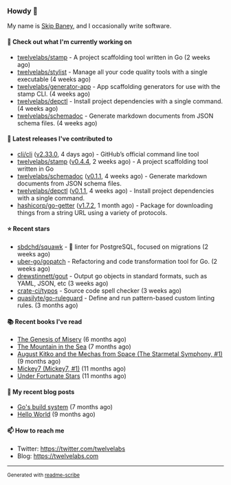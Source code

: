 ### Howdy 👋

My name is [Skip Baney](https://twelvelabs.com), and I occasionally write software.

#### 👷 Check out what I'm currently working on

- [twelvelabs/stamp](https://github.com/twelvelabs/stamp) - A project scaffolding tool written in Go (2 weeks ago)
- [twelvelabs/stylist](https://github.com/twelvelabs/stylist) - Manage all your code quality tools with a single executable (4 weeks ago)
- [twelvelabs/generator-app](https://github.com/twelvelabs/generator-app) - App scaffolding generators for use with the stamp CLI. (4 weeks ago)
- [twelvelabs/depctl](https://github.com/twelvelabs/depctl) - Install project dependencies with a single command. (4 weeks ago)
- [twelvelabs/schemadoc](https://github.com/twelvelabs/schemadoc) - Generate markdown documents from JSON schema files. (4 weeks ago)

#### 🔭 Latest releases I've contributed to

- [cli/cli](https://github.com/cli/cli) ([v2.33.0](https://github.com/cli/cli/releases/tag/v2.33.0), 4 days ago) - GitHub’s official command line tool
- [twelvelabs/stamp](https://github.com/twelvelabs/stamp) ([v0.4.4](https://github.com/twelvelabs/stamp/releases/tag/v0.4.4), 2 weeks ago) - A project scaffolding tool written in Go
- [twelvelabs/schemadoc](https://github.com/twelvelabs/schemadoc) ([v0.1.1](https://github.com/twelvelabs/schemadoc/releases/tag/v0.1.1), 4 weeks ago) - Generate markdown documents from JSON schema files.
- [twelvelabs/depctl](https://github.com/twelvelabs/depctl) ([v0.1.1](https://github.com/twelvelabs/depctl/releases/tag/v0.1.1), 4 weeks ago) - Install project dependencies with a single command.
- [hashicorp/go-getter](https://github.com/hashicorp/go-getter) ([v1.7.2](https://github.com/hashicorp/go-getter/releases/tag/v1.7.2), 1 month ago) - Package for downloading things from a string URL using a variety of protocols.

#### ⭐ Recent stars

- [sbdchd/squawk](https://github.com/sbdchd/squawk) - 🐘 linter for PostgreSQL, focused on migrations (2 weeks ago)
- [uber-go/gopatch](https://github.com/uber-go/gopatch) - Refactoring and code transformation tool for Go. (2 weeks ago)
- [drewstinnett/gout](https://github.com/drewstinnett/gout) - Output go objects in standard formats, such as YAML, JSON, etc (3 weeks ago)
- [crate-ci/typos](https://github.com/crate-ci/typos) - Source code spell checker (3 weeks ago)
- [quasilyte/go-ruleguard](https://github.com/quasilyte/go-ruleguard) - Define and run pattern-based custom linting rules. (3 months ago)

#### 📚 Recent books I've read

- [The Genesis of Misery](https://www.goodreads.com/review/show/4961676783?utm_medium=api&amp;utm_source=rss) (6 months ago)
- [The Mountain in the Sea](https://www.goodreads.com/review/show/5027288300?utm_medium=api&amp;utm_source=rss) (7 months ago)
- [August Kitko and the Mechas from Space (The Starmetal Symphony, #1)](https://www.goodreads.com/review/show/5100246985?utm_medium=api&amp;utm_source=rss) (9 months ago)
- [Mickey7 (Mickey7, #1)](https://www.goodreads.com/review/show/4962790910?utm_medium=api&amp;utm_source=rss) (11 months ago)
- [Under Fortunate Stars](https://www.goodreads.com/review/show/4813809207?utm_medium=api&amp;utm_source=rss) (11 months ago)

#### 📜 My recent blog posts

- [Go&#39;s build system](https://twelvelabs.com/2023/01/02/go-build-system/) (7 months ago)
- [Hello World](https://twelvelabs.com/2022/11/20/hello-world/) (9 months ago)

#### 📫 How to reach me

- Twitter: <https://twitter.com/twelvelabs>
- Blog: <https://twelvelabs.com>

---

<sup>Generated with [readme-scribe](https://github.com/muesli/readme-scribe)</sup>
